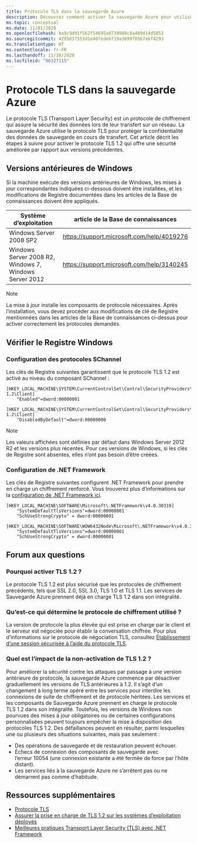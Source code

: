 ```yaml
---
title: Protocole TLS dans la sauvegarde Azure
description: Découvrez comment activer la sauvegarde Azure pour utiliser le protocole de chiffrement TLS (Transport Layer Security) et sécuriser les données lors de leur transfert sur un réseau.
ms.topic: conceptual
ms.date: 11/01/2020
ms.openlocfilehash: ba9c9d91f562f54695a0739908c8a409d14d5852
ms.sourcegitcommit: 4295037553d1e407edeb719a3699f0567ebf4293
ms.translationtype: HT
ms.contentlocale: fr-FR
ms.lasthandoff: 11/30/2020
ms.locfileid: "96327115"
---
```

# <a name="transport-layer-security-in-azure-backup"></a>Protocole TLS dans la sauvegarde Azure

Le protocole TLS (Transport Layer Security) est un protocole de chiffrement qui assure la sécurité des données lors de leur transfert sur un réseau. La sauvegarde Azure utilise le protocole TLS pour protéger la confidentialité des données de sauvegarde en cours de transfert. Cet article décrit les étapes à suivre pour activer le protocole TLS 1.2 qui offre une sécurité améliorée par rapport aux versions précédentes.

## <a name="earlier-versions-of-windows"></a>Versions antérieures de Windows

Si la machine exécute des versions antérieures de Windows, les mises à jour correspondantes indiquées ci-dessous doivent être installées, et les modifications de Registre documentées dans les articles de la Base de connaissances doivent être appliqués.

|Système d’exploitation  |article de la Base de connaissances |
|---------|---------|
|Windows Server 2008 SP2   |   <https://support.microsoft.com/help/4019276>      |
|Windows Server 2008 R2, Windows 7, Windows Server 2012   | <https://support.microsoft.com/help/3140245>         |

>[!NOTE]
>La mise à jour installe les composants de protocole nécessaires. Après l’installation, vous devez procéder aux modifications de clé de Registre mentionnées dans les articles de la Base de connaissances ci-dessus pour activer correctement les protocoles demandés.

## <a name="verify-windows-registry"></a>Vérifier le Registre Windows

### <a name="configuring-schannel-protocols"></a>Configuration des protocoles SChannel

Les clés de Registre suivantes garantissent que le protocole TLS 1.2 est activé au niveau du composant SChannel :

```reg
[HKEY_LOCAL_MACHINE\SYSTEM\CurrentControlSet\Control\SecurityProviders\SCHANNEL\Protocols\TLS 1.2\Client]
    "Enabled"=dword:00000001

[HKEY_LOCAL_MACHINE\SYSTEM\CurrentControlSet\Control\SecurityProviders\SCHANNEL\Protocols\TLS 1.2\Client]
    "DisabledByDefault"=dword:00000000
```

>[!NOTE]
>Les valeurs affichées sont définies par défaut dans Windows Server 2012 R2 et les versions plus récentes. Pour ces versions de Windows, si les clés de Registre sont absentes, elles n’ont pas besoin d’être créées.

### <a name="configuring-net-framework"></a>Configuration de .NET Framework

Les clés de Registre suivantes configurent .NET Framework pour prendre en charge un chiffrement renforcé. Vous trouverez plus d’informations sur la [configuration de .NET Framework ici](/dotnet/framework/network-programming/tls#configuring-schannel-protocols-in-the-windows-registry).

```reg
[HKEY_LOCAL_MACHINE\SOFTWARE\Microsoft\.NETFramework\v4.0.30319]
    "SystemDefaultTlsVersions"=dword:00000001
    "SchUseStrongCrypto" = dword:00000001

[HKEY_LOCAL_MACHINE\SOFTWARE\WOW6432Node\Microsoft\.NETFramework\v4.0.30319]
    "SystemDefaultTlsVersions"=dword:00000001
    "SchUseStrongCrypto" = dword:00000001
```

## <a name="frequently-asked-questions"></a>Forum aux questions

### <a name="why-enable-tls-12"></a>Pourquoi activer TLS 1.2 ?

Le protocole TLS 1.2 est plus sécurisé que les protocoles de chiffrement précédents, tels que SSL 2.0, SSL 3.0, TLS 1.0 et TLS 1.1. Les services de Sauvegarde Azure prennent déjà en charge TLS 1.2 dans son intégralité.

### <a name="what-determines-the-encryption-protocol-used"></a>Qu’est-ce qui détermine le protocole de chiffrement utilisé ?

La version de protocole la plus élevée qui est prise en charge par le client et le serveur est négociée pour établir la conversation chiffrée. Pour plus d’informations sur le protocole de négociation TLS, consultez [Établissement d’une session sécurisée à l’aide du protocole TLS](/windows/win32/secauthn/tls-handshake-protocol#establishing-a-secure-session-by-using-tls).

### <a name="what-is-the-impact-of-not-enabling-tls-12"></a>Quel est l’impact de la non-activation de TLS 1.2 ?

Pour améliorer la sécurité contre les attaques par passage à une version antérieure de protocole, la sauvegarde Azure commence par désactiver graduellement les versions de TLS antérieures à 1.2. Il s’agit d’un changement à long terme opéré entre les services pour interdire les connexions de suite de chiffrement et de protocole héritées. Les services et les composants de Sauvegarde Azure prennent en charge le protocole TLS 1.2 dans son intégralité. Toutefois, les versions de Windows non pourvues des mises à jour obligatoires ou de certaines configurations personnalisées peuvent toujours empêcher la mise à disposition des protocoles TLS 1.2. Des défaillances peuvent en résulter, parmi lesquelles une ou plusieurs des situations suivantes, mais pas seulement :

- Des opérations de sauvegarde et de restauration peuvent échouer.
- Échecs de connexion des composants de sauvegarde avec l’erreur 10054 (une connexion existante a été fermée de force par l’hôte distant).
- Les services liés à la sauvegarde Azure ne s’arrêtent pas ou ne démarrent pas comme d’habitude.

## <a name="additional-resources"></a>Ressources supplémentaires

- [Protocole TLS](/windows/win32/secauthn/transport-layer-security-protocol)
- [Assurer la prise en charge de TLS 1.2 sur les systèmes d’exploitation déployés](/security/engineering/solving-tls1-problem#ensuring-support-for-tls-12-across-deployed-operating-systems)
- [Meilleures pratiques Transport Layer Security (TLS) avec .NET Framework](/dotnet/framework/network-programming/tls)